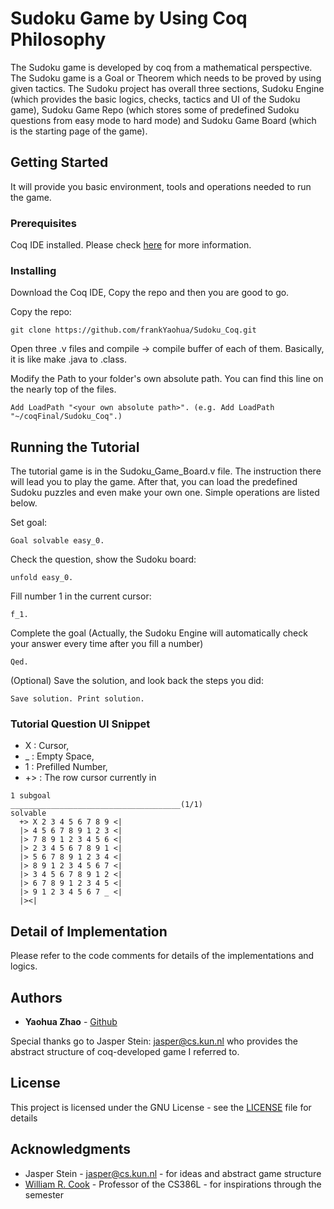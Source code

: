 # Sudoku Game by Using Coq Philosophy

The Sudoku game is developed by coq from a mathematical perspective. The Sudoku game is a Goal or Theorem which needs to be proved by using given tactics. The Sudoku project has overall three sections, Sudoku Engine (which provides the basic logics, checks, tactics and UI of the Sudoku game), Sudoku Game Repo (which stores some of predefined Sudoku questions from easy mode to hard mode) and Sudoku Game Board (which is the starting page of the game).

## Getting Started

It will provide you basic environment, tools and operations needed to run the game.

### Prerequisites

Coq IDE installed. Please check [here](https://coq.inria.fr/) for more information.

### Installing

Download the Coq IDE, Copy the repo and then you are good to go.

Copy the repo:
```
git clone https://github.com/frankYaohua/Sudoku_Coq.git
```

Open three .v files and compile -> compile buffer of each of them. Basically, it is like make .java to .class.

Modify the Path to your folder's own absolute path. You can find this line on the nearly top of the files.
```
Add LoadPath "<your own absolute path>". (e.g. Add LoadPath "~/coqFinal/Sudoku_Coq".)
```

## Running the Tutorial

The tutorial game is in the Sudoku_Game_Board.v file. The instruction there will lead you to play the game. After that, you can load the predefined Sudoku puzzles and even make your own one. Simple operations are listed below.

Set goal:
```
Goal solvable easy_0.
```
Check the question, show the Sudoku board:
```
unfold easy_0.
```
Fill number 1 in the current cursor:
```
f_1.
```
Complete the goal (Actually, the Sudoku Engine will automatically check your answer every time after you fill a number)
```
Qed.
```
(Optional) Save the solution, and look back the steps you did:
```
Save solution. Print solution.
``` 
### Tutorial Question UI Snippet
* X : Cursor, 
* _ : Empty Space,
* 1 : Prefilled Number,
* +> : The row cursor currently in
```
1 subgoal
______________________________________(1/1)
solvable
  +> X 2 3 4 5 6 7 8 9 <|
  |> 4 5 6 7 8 9 1 2 3 <|
  |> 7 8 9 1 2 3 4 5 6 <|
  |> 2 3 4 5 6 7 8 9 1 <|
  |> 5 6 7 8 9 1 2 3 4 <|
  |> 8 9 1 2 3 4 5 6 7 <|
  |> 3 4 5 6 7 8 9 1 2 <|
  |> 6 7 8 9 1 2 3 4 5 <|
  |> 9 1 2 3 4 5 6 7 _ <|
  |><|
```
## Detail of Implementation
Please refer to the code comments for details of the implementations and logics.

## Authors

* **Yaohua Zhao** - [Github](https://github.com/frankYaohua)

Special thanks go to Jasper Stein: <jasper@cs.kun.nl> who provides the abstract structure of coq-developed game I referred to.

## License

This project is licensed under the GNU License - see the [LICENSE](LICENSE) file for details

## Acknowledgments

* Jasper Stein - <jasper@cs.kun.nl> - for ideas and abstract game structure
* [William R. Cook](http://www.cs.utexas.edu/~wcook/) - Professor of the CS386L - for inspirations through the semester
